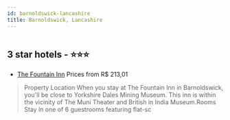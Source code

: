```yaml
---
id: barnoldswick-lancashire
title: Barnoldswick, Lancashire
---
```


<center><img src="https://assets.cosmos-data.com/thumbnails/large/48/8ef657c7e421d80bf154f6ed2a57e07d/5eb3b462-9743-538d-9f8e-7cbf60d20d46.jpg" alt="" /></center>


##  3 star hotels - ⭐️⭐️⭐️

-    [The Fountain Inn](https://us.hurb.com/hotels/barnoldswick/the-fountain-inn-HT-K0MA?cmp=18055) Prices from R$ 213,01
   > Property Location When you stay at The Fountain Inn in Barnoldswick, you'll be close to Yorkshire Dales Mining Museum. This inn is within the vicinity of The Muni Theater and British in India Museum.Rooms Stay in one of 6 guestrooms featuring flat-sc
